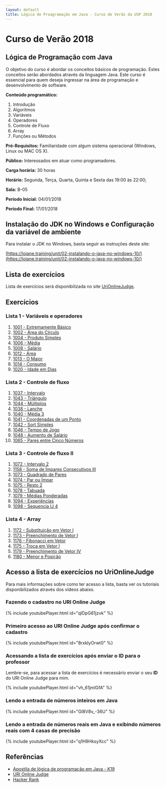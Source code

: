 ```yaml
---
layout: default
title: Lógica de Proagramação em Java - Curso de Verão da USP 2018
---
```


# Curso de Verão 2018

## Lógica de Programação com Java

O objetivo do curso é abordar os conceitos básicos de programação. Estes conceitos serão abordados através da linguagem Java. Este curso é essencial para quem deseja ingressar na área de programação e desenvolvimento de software.

**Conteúdo programático:**
1. Introdução
2. Algoritmos
3. Variáveis
4. Operadores
5. Controle de Fluxo
6. Array
7. Funções ou Métodos

**Pré-Requisitos:** Familiaridade com algum sistema operacional (Windows, Linux ou MAC OS X).

**Público:** Interessados em atuar como programadores.

**Carga horária:** 30 horas

**Horário:** Segunda, Terça, Quarta, Quinta e Sexta das 19:00 às 22:00;

**Sala:** B-05

**Período Inicial:** 04/01/2018

**Período Final:** 17/01/2018

## Instalação do JDK no Windows e Configuração da variável de ambiente

Para instalar o JDK no Windows, basta seguir as instruções deste site:

[https://loiane.training/unit/02-instalando-o-java-no-windows-10/](https://loiane.training/unit/02-instalando-o-java-no-windows-10/)



## Lista de exercícios

Lista de exercícios será disponibilizada no site [UriOnlineJudge](https://www.urionlinejudge.com.br).

## Exercícios

### Lista 1 - Variáveis e operadores

1.	[1001 - Extremamente Básico](https://www.urionlinejudge.com.br/judge/pt/problems/view/1001)
2.	[1002 - Área do Círculo](https://www.urionlinejudge.com.br/judge/pt/problems/view/1002)
3.	[1004 - Produto Simples](https://www.urionlinejudge.com.br/judge/pt/problems/view/1004)
4.	[1006 - Média](https://www.urionlinejudge.com.br/judge/pt/problems/view/1006)
5.	[1008 - Salário](https://www.urionlinejudge.com.br/judge/pt/problems/view/1008)
6.	[1012 - Área](https://www.urionlinejudge.com.br/judge/pt/problems/view/1012)
7.	[1013 - O Maior](https://www.urionlinejudge.com.br/judge/pt/problems/view/1013)
8.	[1014 - Consumo](https://www.urionlinejudge.com.br/judge/pt/problems/view/1014)
9.	[1020 - Idade em Dias](https://www.urionlinejudge.com.br/judge/pt/problems/view/1020)

### Lista 2 - Controle de fluxo

1.	[1037 - Intervalo](https://www.urionlinejudge.com.br/judge/pt/problems/view/1037)
2.	[1043 - Triângulo](https://www.urionlinejudge.com.br/judge/pt/problems/view/1043)
3.	[1044 - Múltiplos](https://www.urionlinejudge.com.br/judge/pt/problems/view/1044)
4.	[1038 - Lanche](https://www.urionlinejudge.com.br/judge/pt/problems/view/1038)
5.	[1040 - Média 3](https://www.urionlinejudge.com.br/judge/pt/problems/view/1040)
6.	[1041 - Coordenadas de um Ponto](https://www.urionlinejudge.com.br/judge/pt/problems/view/1041)
7.	[1042 - Sort Simples](https://www.urionlinejudge.com.br/judge/pt/problems/view/1042)
8.	[1046 - Tempo de Jogo](https://www.urionlinejudge.com.br/judge/pt/problems/view/1046)
9.	[1048 - Aumento de Salário](https://www.urionlinejudge.com.br/judge/pt/problems/view/1048)
10.	[1065 - Pares entre Cinco Números](https://www.urionlinejudge.com.br/judge/pt/problems/view/1065)


###	Lista 3 - Controle de fluxo II

1.	[1072 - Intervalo 2](https://www.urionlinejudge.com.br/judge/pt/problems/view/1072)
2.	[1158 - Soma de Ímpares Consecutivos III](https://www.urionlinejudge.com.br/judge/pt/problems/view/1158)
3.	[1073 - Quadrado de Pares](https://www.urionlinejudge.com.br/judge/pt/problems/view/1073)
4.	[1074 - Par ou Ímpar](https://www.urionlinejudge.com.br/judge/pt/problems/view/1074)
5.	[1075 - Resto 2](https://www.urionlinejudge.com.br/judge/pt/problems/view/1075)
6.	[1078 - Tabuada](https://www.urionlinejudge.com.br/judge/pt/problems/view/1078)
7.	[1079 - Médias Ponderadas](https://www.urionlinejudge.com.br/judge/pt/problems/view/1079)
8.	[1094 - Experiências](https://www.urionlinejudge.com.br/judge/pt/problems/view/1094)
9.	[1098 - Sequencia IJ 4](https://www.urionlinejudge.com.br/judge/pt/problems/view/1098)

###	Lista 4 - Array

1.	[1172 - Substituição em Vetor I](https://www.urionlinejudge.com.br/judge/pt/problems/view/1172)
2.	[1173 - Preenchimento de Vetor I](https://www.urionlinejudge.com.br/judge/pt/problems/view/1173)
3.	[1176 - Fibonacci em Vetor](https://www.urionlinejudge.com.br/judge/pt/problems/view/1176)
4.	[1175 - Troca em Vetor I](https://www.urionlinejudge.com.br/judge/pt/problems/view/1175)
5.	[1179 - Preenchimento de Vetor IV](https://www.urionlinejudge.com.br/judge/pt/problems/view/1179)
6.	[1180 - Menor e Posição](https://www.urionlinejudge.com.br/judge/pt/problems/view/1180)

## Acesso a lista de exercícios no UriOnlineJudge

Para mais informações sobre como ter acesso a lista, basta ver os tutoriais disponibilizados através dos vídeos abaixo.

### Fazendo o cadastro no URI Online Judge
{% include youtubePlayer.html id="qIDpG61jzvk" %}

### Primeiro acesso ao URI Online Judge após confirmar o cadastro
{% include youtubePlayer.html id="8rxkIyOrwt0" %}

### Acessando a lista de exercícios após enviar o ID para o professor

Lembre-se, para acessar a lista de exercícios é necessário enviar o seu **ID** do URI Online Judge para mim.

{% include youtubePlayer.html id="vh_61jmlGfA" %}

### Lendo a entrada de números inteiros em Java

{% include youtubePlayer.html id="GI8V8v_-36U" %}

### Lendo a entrada de números reais em Java e exibindo números reais com 4 casas de precisão

{% include youtubePlayer.html id="q1H9HksyXcc" %}


## Referências

* [Apostila de lógica de programação em Java - K19](https://mrezende.github.io/assets/apostila-logica-de-programacao-java-k19.pdf)
* [URI Online Judge](https://www.urionlinejudge.com.br)
* [Hacker Rank](https://www.hackerrank.com/)
